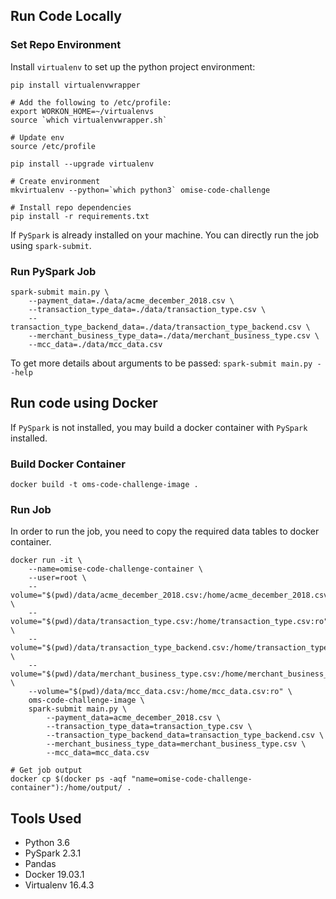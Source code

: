 ## Run Code Locally

### Set Repo Environment

Install `virtualenv` to set up the python project environment:

```
pip install virtualenvwrapper

# Add the following to /etc/profile:
export WORKON_HOME=~/virtualenvs
source `which virtualenvwrapper.sh`

# Update env
source /etc/profile

pip install --upgrade virtualenv

# Create environment
mkvirtualenv --python=`which python3` omise-code-challenge

# Install repo dependencies
pip install -r requirements.txt
```

If `PySpark` is already installed on your machine. You can directly run the job using `spark-submit`.

### Run PySpark Job

```
spark-submit main.py \
    --payment_data=./data/acme_december_2018.csv \
    --transaction_type_data=./data/transaction_type.csv \
    --transaction_type_backend_data=./data/transaction_type_backend.csv \
    --merchant_business_type_data=./data/merchant_business_type.csv \
    --mcc_data=./data/mcc_data.csv
```

To get more details about arguments to be passed:
`spark-submit main.py --help`

## Run code using Docker
If `PySpark` is not installed, you may build a docker container with `PySpark` installed.

### Build Docker Container
```
docker build -t oms-code-challenge-image .
```

### Run Job
In order to run the job, you need to copy the required data tables to docker container.
```
docker run -it \
    --name=omise-code-challenge-container \
    --user=root \
    --volume="$(pwd)/data/acme_december_2018.csv:/home/acme_december_2018.csv:ro" \
    --volume="$(pwd)/data/transaction_type.csv:/home/transaction_type.csv:ro" \
    --volume="$(pwd)/data/transaction_type_backend.csv:/home/transaction_type_backend.csv:ro" \
    --volume="$(pwd)/data/merchant_business_type.csv:/home/merchant_business_type.csv:ro" \
    --volume="$(pwd)/data/mcc_data.csv:/home/mcc_data.csv:ro" \
    oms-code-challenge-image \
    spark-submit main.py \
        --payment_data=acme_december_2018.csv \
        --transaction_type_data=transaction_type.csv \
        --transaction_type_backend_data=transaction_type_backend.csv \
        --merchant_business_type_data=merchant_business_type.csv \
        --mcc_data=mcc_data.csv

# Get job output
docker cp $(docker ps -aqf "name=omise-code-challenge-container"):/home/output/ .
```

## Tools Used
- Python 3.6
- PySpark 2.3.1
- Pandas
- Docker 19.03.1
- Virtualenv 16.4.3

